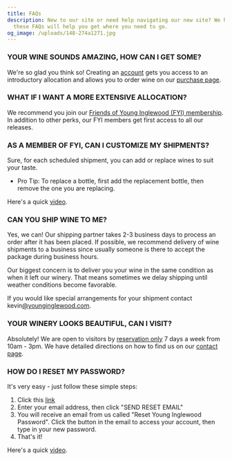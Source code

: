 ```yaml
---
title: FAQs
description: New to our site or need help navigating our new site? We hope that
  these FAQs will help you get where you need to go.
og_image: /uploads/148-274a1271.jpg
---
```

### YOUR WINE SOUNDS AMAZING, HOW CAN I GET SOME?

We're so glad you think so! Creating an [](/profile/create-account)[account](/profile/create-account) gets you access to an introductory allocation and allows you to order wine on our [purchase page](/collection/all).                

### WHAT IF I WANT A MORE EXTENSIVE ALLOCATION?

We recommend you join our [Friends of Young Inglewood (FYI) membership](/membership). In addition to other perks, our FYI members get first access to all our releases.

### AS A MEMBER OF FYI, CAN I CUSTOMIZE MY SHIPMENTS?

Sure, for each scheduled shipment, you can add or replace wines to suit your taste.

* P﻿ro Tip: To replace a bottle, first add the replacement bottle, then remove the one you are replacing.

 Here's a quick [video](https://youtu.be/VOzUYARZhC4).

### CAN YOU SHIP WINE TO ME?

Yes, we can! Our shipping partner takes 2-3 business days to process an order after it has been placed. If possible, we recommend delivery of wine shipments to a business since usually someone is there to accept the package during business hours.

Our biggest concern is to deliver you your wine in the same condition as when it left our winery. That means sometimes we delay shipping until weather conditions become favorable.

If you would like special arrangements for your shipment contact kevin[@younginglewood.com](mailto:mark@younginglewood.com).

### YOUR WINERY LOOKS BEAUTIFUL, CAN I VISIT?

Absolutely! We are open to visitors by [reservation only](https://www.exploretock.com/younginglewood) 7 days a week from 10am - 3pm.
We have detailed directions on how to find us on our [contact page](/contact).

### HOW DO I RESET MY PASSWORD?

It's very easy - just follow these simple steps:

1. Click this [link](/profile/forgot-password)
2. Enter your email address, then click "SEND RESET EMAIL"
3. You will receive an email from us called "Reset Young Inglewood Password". Click the button in the email to access your account, then type in your new password.
4. That's it! 

Here's a quick [video](https://youtu.be/Wro6zD4DOKM).